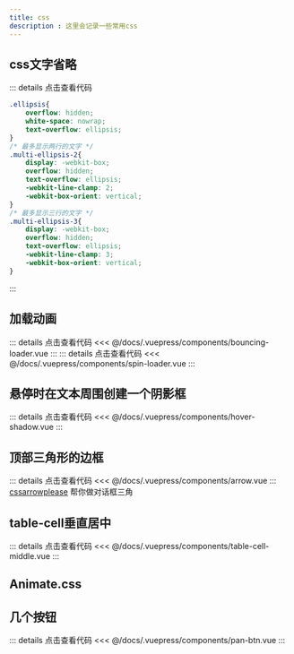 ```yaml
---
title: css
description : 这里会记录一些常用css
---
```

## css文字省略
::: details 点击查看代码
``` css
.ellipsis{
    overflow: hidden;
    white-space: nowrap;
    text-overflow: ellipsis;
}
/* 最多显示两行的文字 */
.multi-ellipsis-2{
    display: -webkit-box;
    overflow: hidden;
    text-overflow: ellipsis;
    -webkit-line-clamp: 2;
    -webkit-box-orient: vertical;
}
/* 最多显示三行的文字 */
.multi-ellipsis-3{
    display: -webkit-box;
    overflow: hidden;
    text-overflow: ellipsis;
    -webkit-line-clamp: 3;
    -webkit-box-orient: vertical;
}
```
:::
## 加载动画
<bouncing-loader/>
::: details 点击查看代码
<<< @/docs/.vuepress/components/bouncing-loader.vue
:::

<spin-loader />
::: details 点击查看代码
<<< @/docs/.vuepress/components/spin-loader.vue
:::

## 悬停时在文本周围创建一个阴影框
<hover-shadow/>

::: details 点击查看代码
<<< @/docs/.vuepress/components/hover-shadow.vue
:::

## 顶部三角形的边框
<arrow/>

::: details 点击查看代码
<<< @/docs/.vuepress/components/arrow.vue
:::
[cssarrowplease](http://www.cssarrowplease.com/) 帮你做对话框三角

## table-cell垂直居中
<table-cell-middle/>

::: details 点击查看代码
<<< @/docs/.vuepress/components/table-cell-middle.vue
:::

## Animate.css
<Animate-demo/>

## 几个按钮
<pan-btn/>
::: details 点击查看代码
<<< @/docs/.vuepress/components/pan-btn.vue
:::
